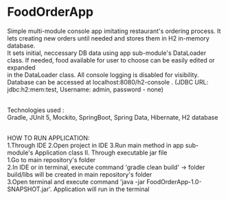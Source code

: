 # FoodOrderApp
Simple multi-module console app imitating restaurant's ordering process. It lets creating new orders until needed and stores them in H2 in-memory database.<br> 
It sets initial, neccessary DB data using app sub-module's DataLoader class. If needed, food available for user to choose can be easily edited or expanded<br> in the DataLoader class.
All console logging is disabled for visibility.<br> 
Database can be accessed at localhost:8080/h2-console . (JDBC URL: jdbc:h2:mem:test, Username: admin, password - none)<br> <br>

Technologies used :<br>
 Gradle, JUnit 5, Mockito, SpringBoot, Spring Data, Hibernate, H2 database<br><br>
 
 HOW TO RUN APPLICATION:<br>
  1.Through IDE
  2.Open project in IDE
  3.Run main method in app sub-module's Application class
  II. Through executable jar file<br>
    1.Go to main repository's folder<br>
    2.In IDE or in terminal, execute command 'gradle clean build' -> folder build/libs will be created in main repository's folder<br>
    3.Open terminal and execute command 'java -jar FoodOrderApp-1.0-SNAPSHOT.jar'. Application will run in the terminal<br>
